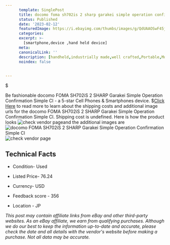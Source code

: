 ```yaml
---
      template: SinglePost
      title: docomo foma sh702is 2 sharp garakei simple operation confirmation simple cl
      status: Published
      date: '2023-02-12'
      featuredImage: https://i.ebayimg.com/thumbs/images/g/QdUAAOSwF45j6I8E/s-l225.jpg
      categories: 
      excerpt: >-
        [smartphone,device ,hand held device]
      meta:
      canonicalLink: ''
      description: [handheld,industrially made,well crafted,Portable,Mobile,Compact,Convenient,Lightweight,Maneuverable,Man-portable,Miniature,Carriable,Hand-held,Light,Holdable,Transportable,Mobile device,Pocket-sized,On-the-go,Wireless,Cordless,Compact size,Convenient size, smartphone,device ,hand held device]
      noindex: false
      
        
---
```

$

Be fashionable docomo FOMA SH702iS 2 SHARP Garakei Simple Operation Confirmation Simple Cl - a 5-star Cell Phones & Smartphones device.
$[Click Here](https://www.ebay.com/itm/304802341787?hash=item46f7a2a39b%3Ag%3AQdUAAOSwF45j6I8E&mkevt=1&mkcid=1&mkrid=711-53200-19255-0&campid=%253CePNCampaignId%253E&customid=%253CreferenceId%253E&toolid=10049) to read more to learn about the shipping costs and additional image urls for the docomo FOMA SH702iS 2 SHARP Garakei Simple Operation Confirmation Simple Cl. Shipping cost is undefined. Here is how the product looks ![check vendor page](https://i.ebayimg.com/thumbs/images/g/QdUAAOSwF45j6I8E/s-l225.jpg)and the additional images are![docomo FOMA SH702iS 2 SHARP Garakei Simple Operation Confirmation Simple Cl](https://i.ebayimg.com/images/g/QdUAAOSwF45j6I8E/s-l1200.jpg)![check vendor page](https://origin-galleryplus.ebayimg.com/ws/web/304802341787_2_0_1/225x225.jpg,https://origin-galleryplus.ebayimg.com/ws/web/304802341787_3_0_1/225x225.jpg,https://origin-galleryplus.ebayimg.com/ws/web/304802341787_4_0_1/225x225.jpg,https://origin-galleryplus.ebayimg.com/ws/web/304802341787_5_0_1/225x225.jpg,https://origin-galleryplus.ebayimg.com/ws/web/304802341787_6_0_1/225x225.jpg,https://origin-galleryplus.ebayimg.com/ws/web/304802341787_7_0_1/225x225.jpg,https://origin-galleryplus.ebayimg.com/ws/web/304802341787_8_0_1/225x225.jpg)



 ## Technical Facts 



     
      

 - Condition- Used 


      

 - Listed Price- 76.24 


      

 - Currency- USD 


      

 - Feedback score - 356 


      

 - Location - JP 


      
      

 *_This post may contain affiliate links from eBay and other third-party websites. As an eBay affiliate, we earn from qualifying purchases. Although we do our best to keep the information up-to-date and accurate, please check the date and all details with the vendor's website before making a purchase. Not all data may be accurate._*






